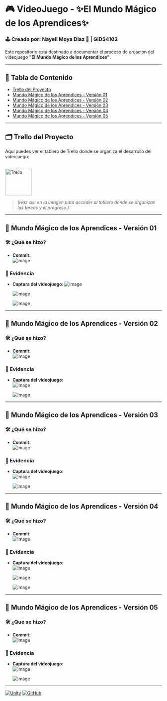 # 🎮 VideoJuego - ✨El Mundo Mágico de los Aprendices✨
### 🕹️ Creado por: Nayeli Moya Díaz 🦦 | GIDS4102
Este repositorio está destinado a documentar el proceso de creación del videojuego **"El Mundo Mágico de los Aprendices"**.

---

## 📑 Tabla de Contenido
- [Trello del Proyecto](#trello)
- [Mundo Mágico de los Aprendices - Versión 01](#versión-01)
- [Mundo Mágico de los Aprendices - Versión 02](#versión-02)
- [Mundo Mágico de los Aprendices - Versión 03](#versión-03)
- [Mundo Mágico de los Aprendices - Versión 04](#versión-04)
- [Mundo Mágico de los Aprendices - Versión 05](#versión-05)

---

<a name="trello"></a>
## 🗂️ Trello del Proyecto
Aquí puedes ver el tablero de Trello donde se organiza el desarrollo del videojuego:<p>  
<a href="https://trello.com/invite/b/671c082615101a32cafbb4fb/ATTI1a59d17c76d48550e0f6a96240a759ebFD42CF2C/videojuego-el-mundo-magico-de-los-aprendices">
    <img src="https://cdn.worldvectorlogo.com/logos/trello.svg" alt="Trello" width="85"/>
</a>  
> *(Haz clic en la imagen para acceder al tablero donde se organizan las tareas y el progreso.)*

---

<a name="versión-01"></a>
## 🌟 Mundo Mágico de los Aprendices - Versión 01
### 🛠️ ¿Qué se hizo?

- **Commit**:  
  ![image](https://github.com/user-attachments/assets/f9056336-df46-459c-9240-19353ad6dc69)

### 📸 Evidencia

- **Captura del videojuego**:
  ![image](https://github.com/user-attachments/assets/4229d6f2-dee7-4dc1-bc47-42363f1ddff8)
 
  ![image](https://github.com/user-attachments/assets/ce35d90d-497c-41ac-9007-beee1603f4ba)
  
  ![image](https://github.com/user-attachments/assets/b5da7dbf-c19a-405f-87bc-a8008a2e71c5)

---

<a name="versión-02"></a>
## 🌟 Mundo Mágico de los Aprendices - Versión 02
### 🛠️ ¿Qué se hizo?

- **Commit**:  
  ![image](https://github.com/user-attachments/assets/5b92bbcd-74eb-4a2f-9103-8c31c9d620c5)

### 📸 Evidencia

- **Captura del videojuego**:  
  ![image](https://github.com/user-attachments/assets/1c76711e-9da0-47f0-85c4-2460833f4420)

  ![image](https://github.com/user-attachments/assets/e03107b5-ec6f-4fbc-ba65-2b044e34a832)

---

<a name="versión-03"></a>
## 🌟 Mundo Mágico de los Aprendices - Versión 03
### 🛠️ ¿Qué se hizo?

- **Commit**:  
  ![image](https://github.com/user-attachments/assets/20810361-7a63-40d7-ac3a-9906bc1a54f8)

### 📸 Evidencia

- **Captura del videojuego**:  
  ![image](https://github.com/user-attachments/assets/a2931e5e-6f56-47a0-91ad-65e3ed9c48c4)

  ![image](https://github.com/user-attachments/assets/7079fa6c-ead8-4a9c-8144-beb411291248)

---

<a name="versión-04"></a>
## 🌟 Mundo Mágico de los Aprendices - Versión 04
### 🛠️ ¿Qué se hizo?

- **Commit**:  
  ![image](https://github.com/user-attachments/assets/11868f96-7059-4275-a7d5-abc1fe5cd248)

### 📸 Evidencia

- **Captura del videojuego**:  
  ![image](https://github.com/user-attachments/assets/0c35f245-f255-41f7-9d5a-0b51dc0efbb9)

  ![image](https://github.com/user-attachments/assets/6a5926ed-9ef7-4b89-98a3-c94a6d022c4f)

  ![image](https://github.com/user-attachments/assets/f63c47fb-2879-4e65-83ae-90fa79c7fec1)

---

<a name="versión-05"></a>
## 🌟 Mundo Mágico de los Aprendices - Versión 05
### 🛠️ ¿Qué se hizo?

- **Commit**:  
  ![image](https://github.com/user-attachments/assets/789e1380-7974-4b40-9d7f-de79e7b2982a)

### 📸 Evidencia

- **Captura del videojuego**:  
  ![image](https://github.com/user-attachments/assets/75b6e9ed-5a52-4ce5-aec8-a972124ea563)

  ![image](https://github.com/user-attachments/assets/9376247e-3a30-463e-b6ed-e5eaccb001af)

---

[![Unity](https://img.shields.io/badge/Unity-100000?style=for-the-badge&logo=unity&logoColor=white)](https://unity.com/)
[![GitHub](https://img.shields.io/badge/GitHub-100000?style=for-the-badge&logo=github&logoColor=white)](https://github.com/)
